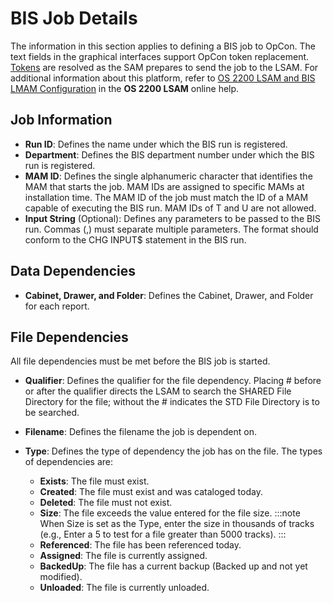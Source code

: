 # BIS Job Details

The information in this section applies to defining a BIS job to OpCon. The text fields in the graphical interfaces support OpCon token replacement. [Tokens](../objects/using-properties.md#okens) are resolved as the SAM prepares to send the job to the LSAM. For additional information about this platform, refer to [OS 2200 LSAM and BIS LMAM Configuration](https://help.smatechnologies.com/opcon/agents/os2200/latest/Files/Agents/OS-2200/Configuration.md) in the **OS 2200 LSAM** online help.

## Job Information

- **Run ID**: Defines the name under which the BIS run is registered.
- **Department**: Defines the BIS department number under which the BIS run is registered.
- **MAM ID**: Defines the single alphanumeric character that identifies the MAM that starts the job. MAM IDs are assigned to specific MAMs at installation time. The MAM ID of the job must match the ID of a MAM capable of executing the BIS run. MAM IDs of T and U are not allowed.
- **Input String** (Optional): Defines any parameters to be passed to the BIS run. Commas (,) must separate multiple parameters. The format should conform to the CHG INPUT$ statement in the BIS run.

## Data Dependencies

- **Cabinet, Drawer, and Folder**: Defines the Cabinet, Drawer, and Folder for each report.

## File Dependencies

All file dependencies must be met before the BIS job is started.

- **Qualifier**: Defines the qualifier for the file dependency. Placing \# before or after the qualifier directs the LSAM to search the SHARED File Directory for the file; without the \# indicates the STD File Directory is to be searched.

- **Filename**: Defines the filename the job is dependent on.

- **Type**: Defines the type of dependency the job has on the file. The types of dependencies are:

  - **Exists**: The file must exist.
  - **Created**: The file must exist and was cataloged today.
  - **Deleted**: The file must not exist.
  - **Size**: The file exceeds the value entered for the file size.
    :::note
    When Size is set as the Type, enter the size in thousands of tracks (e.g., Enter a 5 to test for a file greater than 5000 tracks).
    :::
  - **Referenced**: The file has been referenced today.
  - **Assigned**: The file is currently assigned.
  - **BackedUp**: The file has a current backup (Backed up and not yet modified).
  - **Unloaded**: The file is currently unloaded.
